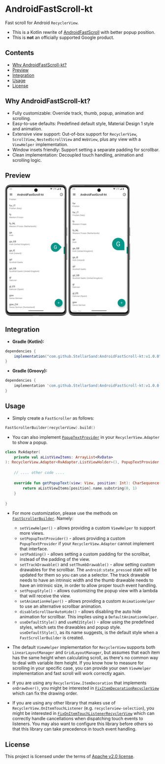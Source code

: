 # AndroidFastScroll-kt

Fast scroll for Android `RecyclerView`.

- This is a Kotlin rewrite of [AndroidFastScroll](https://github.com/zhanghai/AndroidFastScroll) with better popup position.
- This is **not** an officially supported Google product.


## Contents
- [Why AndroidFastScroll-kt?](#why-androidfastscroll-kt)
- [Preview](#preview)
- [Integration](#integration)
- [Usage](#usage)
- [License](#license)



## Why AndroidFastScroll-kt?
- Fully customizable: Override track, thumb, popup, animation and scrolling.
- Easy-to-use defaults: Predefined default style, Material Design 1 style and animation.
- Extensive view support: Out-of-box support for `RecyclerView`, `ScrollView`, `NestedScrollView` and `WebView`, plus any view with a `ViewHelper` implementation.
- Window insets friendly: Support setting a separate padding for scrollbar.
- Clean implementation: Decoupled touch handling, animation and scrolling logic.



## Preview
<p><img src="preview/default_style.png" width="40%" />
<img src="preview/MD1_style.png" width="40%" /></p>



## Integration

- **Gradle (Kotlin):**
```gradle
dependencies {
    implementation("com.github.StellarSand:AndroidFastScroll-kt:v1.0.0")
}
```

- **Gradle (Groovy):**
```gradle
dependencies {
    implementation 'com.github.StellarSand:AndroidFastScroll-kt:v1.0.0'
}
```



## Usage
- Simply create a `FastScroller` as follows:
```kotlin
FastScrollerBuilder(recyclerView).build()
```

- You can also implement [`PopupTextProvider`](library/src/main/java/me/stellarsand/android/fastscroll/PopupTextProvider.kt) in your `RecyclerView.Adapter` to show a popup.
```kotlin
class RvAdapter(
    private val aListViewItems: ArrayList<RvData>
): RecyclerView.Adapter<RvAdapter.ListViewHolder>(), PopupTextProvider {
    
    // .... other code ....
    
    override fun getPopupText(view: View, position: Int): CharSequence {
        return aListViewItems[position].name.substring(0, 1)
    }

}
```

- For more customization, please use the methods on [`FastScrollerBuilder`](library/src/main/java/me/stellarsand/android/fastscroll/FastScrollerBuilder.kt). Namely:
    - `setViewHelper()` - allows providing a custom `ViewHelper` to support more views.
    - `setPopupTextProvider()` - allows providing a custom `PopupTextProvider` if your `RecyclerView.Adapter` cannot implement that interface.
    - `setPadding()` - allows setting a custom padding for the scrollbar, instead of the padding of the view.
    - `setTrackDrawable()` and `setThumbDrawable()` - allow setting custom drawables for the scrollbar. The `android:state_pressed` state will be updated for them so you can use a selector. The track drawable needs to have an intrinsic width and the thumb drawable needs to have an intrinsic size, in order to allow proper touch event handling.
    - `setPopupStyle()` - allows customizing the popup view with a lambda that will receive the view.
    - `setAnimationHelper()` - allows providing a custom `AnimationHelper` to use an alternative scrollbar animation.
    - `disableScrollbarAutoHide()` - allows disabling the auto hide animation for scrollbar. This implies using a `DefaultAnimationHelper`.
    - `useDefaultStyle()` and `useMd1Style()` - allow using the predefined styles, which sets the drawables and popup style. `useDefaultStyle()`, as its name suggests, is the default style when a `FastScrollerBuilder` is created.

- The default `ViewHelper` implementation for `RecyclerView` supports both `LinearLayoutManager` and `GridLayoutManager`, but assumes that each item has the same height when calculating scroll, as there's no common way to deal with variable item height. If you know how to measure for scrolling in your specific case, you can provide your own `ViewHelper` implementation and fast scroll will work correctly again.

- If you are using any `RecyclerView.ItemDecoration` that implements `onDrawOver()`, you might be interested in [`FixItemDecorationRecyclerView`](library/src/main/java/me/stellarsand/android/fastscroll/FixItemDecorationRecyclerView.kt) which can fix the drawing order.

- If you are using any other library that makes use of `RecyclerView.OnItemTouchListener` (e.g. `recyclerview-selection`), you might be interested in [`FixOnItemTouchListenerRecyclerView`](library/src/main/java/me/stellarsand/android/fastscroll/FixOnItemTouchListenerRecyclerView.kt) which can correctly handle cancellations when dispatching touch events to listeners. You may also want to configure this library before others so that this library can take precedence in touch event handling.



## License
This project is licensed under the terms of [Apache v2.0 license](https://github.com/StellarSand/AndroidFastScroll-kt/blob/main/LICENSE).